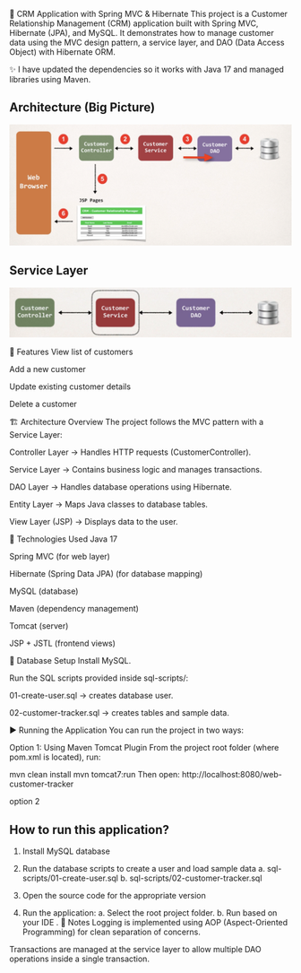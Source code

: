 🏢 CRM Application with Spring MVC & Hibernate
This project is a Customer Relationship Management (CRM) application built with Spring MVC, Hibernate (JPA), and MySQL.
It demonstrates how to manage customer data using the MVC design pattern, a service layer, and DAO (Data Access Object) with Hibernate ORM.

✨ I have updated the dependencies so it works with Java 17 and managed libraries using Maven.

## Architecture (Big Picture)

![bigPicture](./bigPicture.png)

## Service Layer

![serviceLayer](./serviceLayer.png)


🚀 Features
View list of customers

Add a new customer

Update existing customer details

Delete a customer

🏗️ Architecture Overview
The project follows the MVC pattern with a Service Layer:

Controller Layer → Handles HTTP requests (CustomerController).

Service Layer → Contains business logic and manages transactions.

DAO Layer → Handles database operations using Hibernate.

Entity Layer → Maps Java classes to database tables.

View Layer (JSP) → Displays data to the user.

🔧 Technologies Used
Java 17

Spring MVC (for web layer)

Hibernate (Spring Data JPA) (for database mapping)

MySQL (database)

Maven (dependency management)

Tomcat (server)

JSP + JSTL (frontend views)

📂 Database Setup
Install MySQL.

Run the SQL scripts provided inside sql-scripts/:

01-create-user.sql → creates database user.

02-customer-tracker.sql → creates tables and sample data.

▶️ Running the Application
You can run the project in two ways:

Option 1: Using Maven Tomcat Plugin
From the project root folder (where pom.xml is located), run:

mvn clean install
mvn tomcat7:run
Then open: http://localhost:8080/web-customer-tracker


option 2
## How to run this application?

1. Install MySQL database

2. Run the database scripts to create a user and load sample data
   a. sql-scripts/01-create-user.sql
   b. sql-scripts/02-customer-tracker.sql

3. Open the source code for the appropriate version

4. Run the application: 
   a. Select the root project folder.
   b. Run based on your IDE .
📝 Notes
Logging is implemented using AOP (Aspect-Oriented Programming) for clean separation of concerns.

Transactions are managed at the service layer to allow multiple DAO operations inside a single transaction.

